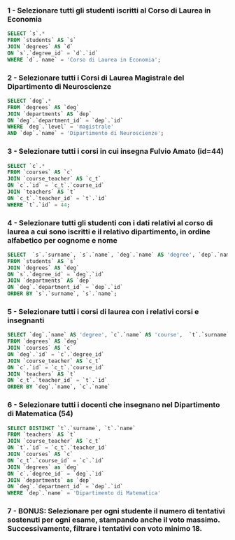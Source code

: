 ### 1 - Selezionare tutti gli studenti iscritti al Corso di Laurea in Economia

```SQL
SELECT `s`.*
FROM `students` AS `s`
JOIN `degrees` AS `d`
ON `s`.`degree_id` = `d`.`id`
WHERE `d`.`name` = 'Corso di Laurea in Economia';
```

### 2 - Selezionare tutti i Corsi di Laurea Magistrale del Dipartimento di Neuroscienze

```SQL
SELECT `deg`.*
FROM `degrees` AS `deg`
JOIN `departments` AS `dep`
ON `deg`.`department_id` = `dep`.`id`
WHERE `deg`.`level` = 'magistrale'
AND `dep`.`name` = 'Dipartimento di Neuroscienze';
```

### 3 - Selezionare tutti i corsi in cui insegna Fulvio Amato (id=44)

```SQL
SELECT `c`.*
FROM `courses` AS `c`
JOIN `course_teacher` AS `c_t`
ON `c`.`id` = `c_t`.`course_id`
JOIN `teachers` AS `t`
ON `c_t`.`teacher_id` = `t`.`id`
WHERE `t`.`id` = 44;
```

### 4 - Selezionare tutti gli studenti con i dati relativi al corso di laurea a cui sono iscritti e il relativo dipartimento, in ordine alfabetico per cognome e nome

```SQL
SELECT  `s`.`surname`, `s`.`name`, `deg`.`name` AS 'degree', `dep`.`name` AS 'department'
FROM `students` AS `s`
JOIN `degrees` AS `deg`
ON `s`.`degree_id` = `deg`.`id`
JOIN `departments` AS `dep`
ON `deg`.`department_id` = `dep`.`id`
ORDER BY `s`.`surname`, `s`.`name`;
```

### 5 - Selezionare tutti i corsi di laurea con i relativi corsi e insegnanti

```SQL
SELECT `deg`.`name` AS 'degree', `c`.`name` AS 'course',  `t`.`surname`, `t`.`name`
FROM `degrees` AS `deg`
JOIN `courses` AS `c`
ON `deg`.`id` = `c`.`degree_id`
JOIN `course_teacher` AS `c_t`
ON `c`.`id` = `c_t`.`course_id`
JOIN `teachers` AS `t`
ON `c_t`.`teacher_id` = `t`.`id`
ORDER BY `deg`.`name`, `c`.`name`
```

### 6 - Selezionare tutti i docenti che insegnano nel Dipartimento di Matematica (54)

```SQL
SELECT DISTINCT `t`.`surname`, `t`.`name`
FROM `teachers` AS `t`
JOIN `course_teacher` AS `c_t`
ON `t`.`id` = `c_t`.`teacher_id`
JOIN `courses` AS `c`
ON `c_t`.`course_id` = `c`.`id`
JOIN `degrees` as `deg`
ON `c`.`degree_id` = `deg`.`id`
JOIN `departments` as `dep`
ON `deg`.`department_id` = `dep`.`id`
WHERE `dep`.`name` = 'Dipartimento di Matematica'
```

### 7 - BONUS: Selezionare per ogni studente il numero di tentativi sostenuti per ogni esame, stampando anche il voto massimo. Successivamente, filtrare i tentativi con voto minimo 18.

```SQL

```
